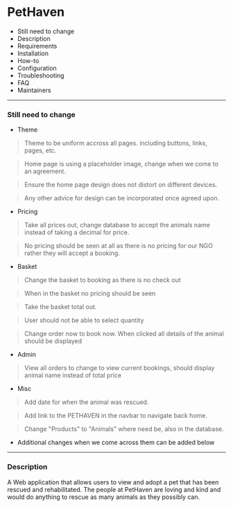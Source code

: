 # PetHaven
 * Still need to change
 * Description
 * Requirements
 * Installation
 * How-to
 * Configuration
 * Troubleshooting
 * FAQ
 * Maintainers
 --------
### Still need to change
 * Theme
 > Theme to be uniform accross all pages. including buttons, links, pages, etc.

 > Home page is using a placeholder image, change when we come to an agreement.

 > Ensure the home page design does not distort on different devices.

 > Any other advice for design can be incorporated once agreed upon.

 * Pricing
 > Take all prices out, change database to accept the animals name instead of taking a decimal for price.

 > No pricing should be seen at all as there is no pricing for our NGO rather they will accept a booking.

 * Basket 
 > Change the basket to booking as there is no check out

 > When in the basket no pricing should be seen 

 > Take the basket total out.

 > User should not be able to select quantity

 > Change order now to book now. When clicked all details of the animal should be displayed

 * Admin
 > View all orders to change to view current bookings, should display animal name instead of total price

 * Misc
 > Add date for when the animal was rescued.

 > Add link to the PETHAVEN in the navbar to navigate back home.

 > Change "Products" to "Animals" where need be, also in the database.

 > 

 * Additional changes when we come across them can be added below
 >


 --------
### Description

A Web application that allows users to view and adopt a pet that has been rescued and rehabilitated. The people at PetHaven are loving and kind and would do anything to rescue as many animals as they possibly can. 


